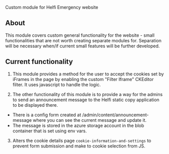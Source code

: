 Custom module for Helfi Emergency website

## About
This module covers custom general functionality for the website - small
functionalities that are not worth creating separate modules for.
Separation will be necessary when/if current small features will be
further developed.

## Current functionality

1. This module provides a method for the user to accept the cookies set by
iFrames in the page by enabling the custom "Filter Iframe"
CKEditor filter. It uses javascript to handle the logic.

2. The other functionality of this module is to provide a way for the admins
to send an announcement message to the Helfi static copy
application to be displayed there.
 - There is a config form created at /admin/content/announcement-message
where you can see the current message and update it.
 - The message is stored in the azure storage account in the blob container
that is set using env vars.

3. Alters the cookie details page `cookie-information-and-settings` to prevent
form submission and make to cookie selection from JS.
